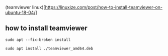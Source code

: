 (teamviewer linux)[https://linuxize.com/post/how-to-install-teamviewer-on-ubuntu-18-04/]

## how to install teamviewer

    sudo apt --fix-broken install

    sudo apt install ./teamviewer_amd64.deb
